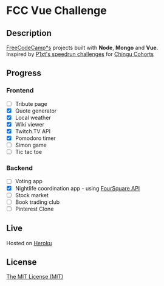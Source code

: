 # FCC Vue Challenge
## Description
[FreeCodeCamp*s](https://www.freecodecamp.org) projects built with **Node**, **Mongo** and **Vue**.
<br>
Inspired by [P1xt's speedrun challenges](https://github.com/P1xt/chingu-fcc-speedrun-challenge) for [Chingu Cohorts](https://chingu-cohorts.github.io/chingu-directory/)

## Progress
### Frontend
- [ ] Tribute page
- [X] Quote generator
- [X] Local weather
- [X] Wiki viewer
- [X] Twitch.TV API
- [X] Pomodoro timer
- [ ] Simon game
- [ ] Tic tac toe

### Backend
- [ ] Voting app
- [X] Nightlife coordination app - using [FourSquare API](https://developer.foursquare.com/)
- [ ] Stock market
- [ ] Book trading club
- [ ] Pinterest Clone

## Live
Hosted on [Heroku](https://powerful-ocean-66036.herokuapp.com)

## License
[The MIT License (MIT)](/LICENSE)
